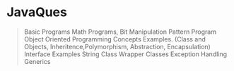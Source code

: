 # JavaQues
> Basic Programs
> Math Programs, Bit Manipulation
> Pattern Program
> Object Oriented Programming Concepts Examples. (Class and Objects, Inheritence,Polymorphism, Abstraction, Encapsulation)
> Interface Examples
> String Class
> Wrapper Classes
> Exception Handling
> Generics

